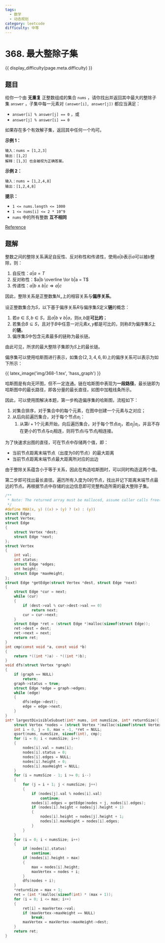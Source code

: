 ```yaml
---
tags:
  - 数学
  - 动态规划
category: leetcode
difficulty: 中等
---
```


# 368. 最大整除子集

{{ display_difficulty(page.meta.difficulty) }}

## 题目

给你一个由 **无重复** 正整数组成的集合 `nums` ，请你找出并返回其中最大的整除子集 `answer` ，子集中每一元素对 `(answer[i], answer[j])` 都应当满足：

* `answer[i] % answer[j] == 0` ，或
* `answer[j] % answer[i] == 0`

如果存在多个有效解子集，返回其中任何一个均可。

**示例 1：**

```
输入：nums = [1,2,3]
输出：[1,2]
解释：[1,3] 也会被视为正确答案。
```

**示例 2：**

```
输入：nums = [1,2,4,8]
输出：[1,2,4,8]
```

**提示：**

* `1 <= nums.length <= 1000`
* `1 <= nums[i] <= 2 * 10^9`
* `nums` 中的所有整数 **互不相同**

[Reference](https://leetcode-cn.com/problems/largest-divisible-subset)

## 题解

整数之间的整除关系满足自反性、反对称性和传递性，使用$a|b$表示$a$可以被$b$整除，则：

1. 自反性：$a|a = T$
2. 反对称性：$a|b \overline \lor b|a = T$
3. 传递性：$a|b \land b|c\Rightarrow a|c$

因此，整除关系是正整数集$N_+$上的相容关系与**偏序关系**。

设正整数集合为$S$，以下基于偏序关系$R$与偏序集$S$定义**链**的概念：

1. 若$a\in S, b\in S$，且$a|b \lor b|a$，则$a, b$是**可比的**；
2. 若集合$B\subseteq S$，且对于$B$中任意一对元素$x, y$都是可比的，则称$B$为偏序集$S$上的**链**。
3. 偏序集$S$中包含元素最多的链称为最长链。

由此可见，所求的最大整除子集即为$S$上的最长链。

偏序集可以使用哈斯图进行表示，如集合$\{2,3,4,6,8\}$上的偏序关系可以表示为如下所示：

{{ latex_image('img/368-1.tex', 'hass_graph') }}

哈斯图是有向无环图，但不一定连通。链在哈斯图中表现为**一段路径**，最长链即为哈斯图中的最长路径，即各分量的最长直径，如图中加粗线条所示。

因此，可以使用图解决本题，第一步构造偏序集的哈斯图，流程如下：

1. 对集合排序，对于集合中的每个元素，在图中创建一个元素与之对应；
2. 从后向前遍历集合，对于每个节点$a_i$：
    1. 从第$i + 1$个元素开始，向后遍历集合，对于每个节点$a_j$，若$a_j|a_i$，并且不存在更小的节点与$a_i$相连，则将节点$i$与节点$j$相连接。

为了快速求出图的直径，可在节点中存储两个值，即：

* 当前节点距离末端节点（出度为$0$的节点）的最大距离
* 当前节点距离末端节点最大距离所对应的出边

由于整除关系蕴含小于等于关系，因此在构造哈斯图时，可以同时构造这两个值。

第二步即可找出最长直径。遍历所有入度为$0$的节点，找出并记下距离末端节点最远的节点。再根据节点中存储的出边信息即可完整构造所需的最大整除子集。

```c
/**
 * Note: The returned array must be malloced, assume caller calls free().
 */
#define MAX(x, y) ((x) > (y) ? (x) : (y))
struct Edge;
struct Vertex;
struct Edge
{
    struct Vertex *dest;
    struct Edge *next;
};
struct Vertex
{
    int val;
    int status;
    struct Edge *edges;
    int height;
    struct Edge *maxHeight;
};
struct Edge *getEdge(struct Vertex *dest, struct Edge *next)
{
    struct Edge *cur = next;
    while (cur)
    {
        if (dest->val % cur->dest->val == 0)
            return next;
        cur = cur->next;
    }
    struct Edge *ret = (struct Edge *)malloc(sizeof(struct Edge));
    ret->dest = dest;
    ret->next = next;
    return ret;
}
int cmp(const void *a, const void *b)
{
    return *((int *)a) - *((int *)b);
}
void dfs(struct Vertex *graph)
{
    if (graph == NULL)
        return;
    graph->status = true;
    struct Edge *edge = graph->edges;
    while (edge)
    {
        dfs(edge->dest);
        edge = edge->next;
    }
}
int* largestDivisibleSubset(int* nums, int numsSize, int* returnSize){
    struct Vertex *nodes = (struct Vertex *)malloc(sizeof(struct Vertex) * numsSize), *maxVertex = NULL;
    int i = 0, j = 0, max = -1, *ret = NULL;
    qsort(nums, numsSize, sizeof(int), cmp);
    for (i = 0; i < numsSize; i++)
    {
        nodes[i].val = nums[i];
        nodes[i].status = 0;
        nodes[i].edges = NULL;
        nodes[i].height = 0;
        nodes[i].maxHeight = NULL;
    }
    for (i = numsSize - 1; i >= 0; i--)
    {
        for (j = i + 1; j < numsSize; j++)
        {
            if (nodes[j].val % nodes[i].val)
                continue;
            nodes[i].edges = getEdge(nodes + j, nodes[i].edges);
            if (nodes[i].height < nodes[j].height + 1)
            {
                nodes[i].height = nodes[j].height + 1;
                nodes[i].maxHeight = nodes[i].edges;
            }
        }
    }
    for (i = 0; i < numsSize; i++)
    {
        if (nodes[i].status)
            continue;
        if (nodes[i].height > max)
        {
            max = nodes[i].height;
            maxVertex = nodes + i;
        }
        dfs(nodes + i);
    }
    *returnSize = max + 1;
    ret = (int *)malloc(sizeof(int) * (max + 1));
    for (i = 0; i <= max; i++)
    {
        ret[i] = maxVertex->val;
        if (maxVertex->maxHeight == NULL)
            break;
        maxVertex = maxVertex->maxHeight->dest;
    }
    return ret;
}
```

